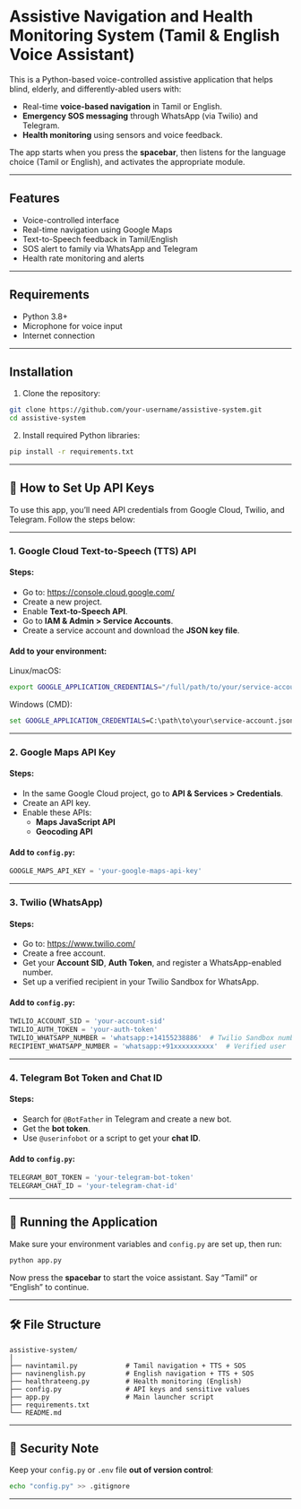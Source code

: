 
# Assistive Navigation and Health Monitoring System (Tamil & English Voice Assistant)

This is a Python-based voice-controlled assistive application that helps blind, elderly, and differently-abled users with:
- Real-time **voice-based navigation** in Tamil or English.
- **Emergency SOS messaging** through WhatsApp (via Twilio) and Telegram.
- **Health monitoring** using sensors and voice feedback.

The app starts when you press the **spacebar**, then listens for the language choice (Tamil or English), and activates the appropriate module.

---

## Features

- Voice-controlled interface
- Real-time navigation using Google Maps
- Text-to-Speech feedback in Tamil/English
- SOS alert to family via WhatsApp and Telegram
- Health rate monitoring and alerts

---

## Requirements

- Python 3.8+
- Microphone for voice input
- Internet connection

---

## Installation

1. Clone the repository:

```bash
git clone https://github.com/your-username/assistive-system.git
cd assistive-system
```

2. Install required Python libraries:

```bash
pip install -r requirements.txt
```

---

## 🔑 How to Set Up API Keys

To use this app, you’ll need API credentials from Google Cloud, Twilio, and Telegram. Follow the steps below:

---

### 1. Google Cloud Text-to-Speech (TTS) API

#### Steps:
- Go to: https://console.cloud.google.com/
- Create a new project.
- Enable **Text-to-Speech API**.
- Go to **IAM & Admin > Service Accounts**.
- Create a service account and download the **JSON key file**.

#### Add to your environment:

Linux/macOS:
```bash
export GOOGLE_APPLICATION_CREDENTIALS="/full/path/to/your/service-account.json"
```

Windows (CMD):
```cmd
set GOOGLE_APPLICATION_CREDENTIALS=C:\path\to\your\service-account.json
```

---

### 2. Google Maps API Key

#### Steps:
- In the same Google Cloud project, go to **API & Services > Credentials**.
- Create an API key.
- Enable these APIs:
  - **Maps JavaScript API**
  - **Geocoding API**

#### Add to `config.py`:

```python
GOOGLE_MAPS_API_KEY = 'your-google-maps-api-key'
```

---

### 3. Twilio (WhatsApp)

#### Steps:
- Go to: https://www.twilio.com/
- Create a free account.
- Get your **Account SID**, **Auth Token**, and register a WhatsApp-enabled number.
- Set up a verified recipient in your Twilio Sandbox for WhatsApp.

#### Add to `config.py`:

```python
TWILIO_ACCOUNT_SID = 'your-account-sid'
TWILIO_AUTH_TOKEN = 'your-auth-token'
TWILIO_WHATSAPP_NUMBER = 'whatsapp:+14155238886'  # Twilio Sandbox number
RECIPIENT_WHATSAPP_NUMBER = 'whatsapp:+91xxxxxxxxxx'  # Verified user
```

---

### 4. Telegram Bot Token and Chat ID

#### Steps:
- Search for `@BotFather` in Telegram and create a new bot.
- Get the **bot token**.
- Use `@userinfobot` or a script to get your **chat ID**.

#### Add to `config.py`:

```python
TELEGRAM_BOT_TOKEN = 'your-telegram-bot-token'
TELEGRAM_CHAT_ID = 'your-telegram-chat-id'
```

---

## 🧠 Running the Application

Make sure your environment variables and `config.py` are set up, then run:

```bash
python app.py
```

Now press the **spacebar** to start the voice assistant. Say “Tamil” or “English” to continue.

---

## 🛠 File Structure

```
assistive-system/
│
├── navintamil.py            # Tamil navigation + TTS + SOS
├── navinenglish.py          # English navigation + TTS + SOS
├── healthrateeng.py         # Health monitoring (English)
├── config.py                # API keys and sensitive values
├── app.py                   # Main launcher script
├── requirements.txt
└── README.md
```

---

## 🔐 Security Note

Keep your `config.py` or `.env` file **out of version control**:
```bash
echo "config.py" >> .gitignore
```

---

